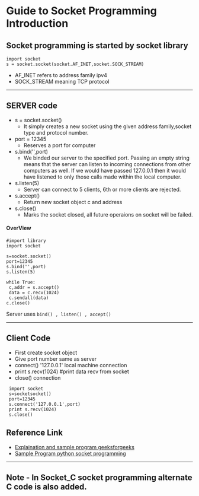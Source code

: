 # Guide to Socket Programming Introduction

## Socket programming is started by socket library

```
import socket
s = socket.socket(socket.AF_INET,socket.SOCK_STREAM)
```

+ AF_INET refers to address family ipv4
+ SOCK_STREAM meaning TCP protocol

*****************


## SERVER code
+ s = socket.socket()
   + It simply creates a new socket using the given address family,socket type and protocol number.
+ port = 12345
   + Reserves a port for computer
+ s.bind('',port)
  + We binded our server to the specified port. Passing an empty string means that the server can listen to incoming connections from other computers as well. If we would have passed 127.0.0.1 then it would have listened to only those calls made within the local computer.
+ s.listen(5)
   + Server can connect to 5 clients, 6th or more clients are rejected.
+ s.accept()
   + Return new socket object c and address
+ s.close()
  + Marks the socket closed, all future operaions on socket will be failed.
 
 #### OverView
  ```
 #import library
 import socket
 
 s=socket.socket()
 port=12345
 s.bind('',port)
 s.listen(5)
 
 while True:
   c,addr = s.accept()
   data = c.recv(1024)
   c.sendall(data)
 c.close()
```
Server uses `bind() , listen() , accept()`
*************
## Client Code

+ First create socket object
+ Give port number same as server
+ connect() '127.0.0.1' local machine connection
+ print s.recv(1024) #print data recv from socket
+ close() connection
```
 import socket
 s=socketsocket()
 port=12345
 s.connect('127.0.0.1',port)
 print s.recv(1024)
 s.close()
```
 
 ## Reference Link
 + [Explaination and sample program geeksforgeeks](http://www.geeksforgeeks.org/socket-programming-python/)
 + [Sample Program python socket programming](http://www.bogotobogo.com/python/python_network_programming_server_client.php)
 
***************
## Note - In **Socket_C** socket programming alternate C code is also added.
